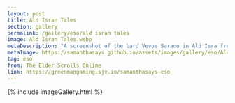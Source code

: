 ```yaml
---
layout: post
title: Ald Isran Tales
section: gallery
permalink: /gallery/eso/ald isran tales
image: Ald Isran Tales.webp
metaDescription: "A screenshot of the bard Vevos Sarano in Ald Isra from The Elder Scrolls Online: Necrom, taken by Samantha Says."
metaImage: https://samanthasays.github.io/assets/images/gallery/eso/Ald Isran Tales.webp
tag: eso
from: The Elder Scrolls Online
link: https://greenmangaming.sjv.io/samanthasays-eso
---
```

{% include imageGallery.html %}